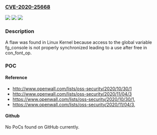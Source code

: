 ### [CVE-2020-25668](https://cve.mitre.org/cgi-bin/cvename.cgi?name=CVE-2020-25668)
![](https://img.shields.io/static/v1?label=Product&message=Linux%20Kernel&color=blue)
![](https://img.shields.io/static/v1?label=Version&message=n%2Fa&color=blue)
![](https://img.shields.io/static/v1?label=Vulnerability&message=CWE-362%20-%3E%20CWE-416&color=brighgreen)

### Description

A flaw was found in Linux Kernel because access to the global variable fg_console is not properly synchronized leading to a use after free in con_font_op.

### POC

#### Reference
- http://www.openwall.com/lists/oss-security/2020/10/30/1
- http://www.openwall.com/lists/oss-security/2020/11/04/3
- https://www.openwall.com/lists/oss-security/2020/10/30/1,
- https://www.openwall.com/lists/oss-security/2020/11/04/3,

#### Github
No PoCs found on GitHub currently.

